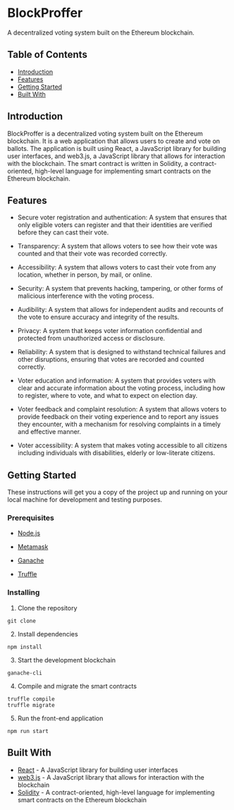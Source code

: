 # BlockProffer

A decentralized voting system built on the Ethereum blockchain.

## Table of Contents

- [Introduction](#introduction)
- [Features](#features)
- [Getting Started](#getting-started)
- [Built With](#built-with)


## Introduction

BlockProffer is a decentralized voting system built on the Ethereum blockchain. It is a web application that allows users to create and vote on ballots. The application is built using React, a JavaScript library for building user interfaces, and web3.js, a JavaScript library that allows for interaction with the blockchain. The smart contract is written in Solidity, a contract-oriented, high-level language for implementing smart contracts on the Ethereum blockchain.

## Features

- Secure voter registration and authentication: A system that ensures that only eligible voters can register and that their identities are verified before they can cast their vote.

- Transparency: A system that allows voters to see how their vote was counted and that their vote was recorded correctly.

- Accessibility: A system that allows voters to cast their vote from any location, whether in person, by mail, or online.

- Security: A system that prevents hacking, tampering, or other forms of malicious interference with the voting process.

- Audibility: A system that allows for independent audits and recounts of the vote to ensure accuracy and integrity of the results.

- Privacy: A system that keeps voter information confidential and protected from unauthorized access or disclosure.

- Reliability: A system that is designed to withstand technical failures and other disruptions, ensuring that votes are recorded and counted correctly.

- Voter education and information: A system that provides voters with clear and accurate information about the voting process, including how to register, where to vote, and what to expect on election day.

- Voter feedback and complaint resolution: A system that allows voters to provide feedback on their voting experience and to report any issues they encounter, with a mechanism for resolving complaints in a timely and effective manner.

- Voter accessibility: A system that makes voting accessible to all citizens including individuals with disabilities, elderly or low-literate citizens.

## Getting Started

These instructions will get you a copy of the project up and running on your local machine for development and testing purposes.

### Prerequisites

- [Node.js](https://nodejs.org/en/)

- [Metamask](https://metamask.io/)

- [Ganache](https://truffleframework.com/ganache)

- [Truffle](https://truffleframework.com/truffle)

### Installing

1. Clone the repository

```
git clone 

```

2. Install dependencies

```
npm install
```

3. Start the development blockchain

```
ganache-cli
```

4. Compile and migrate the smart contracts

```
truffle compile
truffle migrate
```

5. Run the front-end application

```
npm run start
```

## Built With 

- [React](https://reactjs.org/) - A JavaScript library for building user interfaces
- [web3.js]() - A JavaScript library that allows for interaction with the blockchain
- [Solidity](https://solidity.readthedocs.io/en/v0.5.3/) - A contract-oriented, high-level language for implementing smart contracts on the Ethereum blockchain
